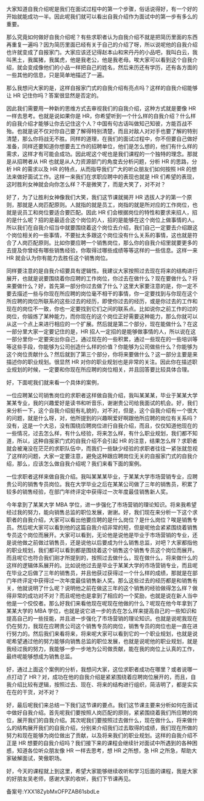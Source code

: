 大家知道自我介绍呢是我们在面试过程中的第一个步骤，俗话说得好，有一个好的开始就能成功一半。因此呢我们就可以看出自我介绍作为面试中的第一步有多么的重要。

那么究竟如何做好自我介绍呢？有些求职者认为自我介绍不就是把简历里面的东西再重复一遍吗？因为简历里面已经有关于自己的介绍了呀，所以说呢他的自我介绍也许就变成了自报家门。大家应该还记得赵本山和宋丹丹的小品吧，我叫白云，我叫黑土，我属猪，我属虎，他是我老公，他是我老母。唉大家可以看到这个自我介绍，就会变成像他们的小品一样把自己的姓名，然后来历还有学历，还有各方面的一些其他的信息，只是简单地描述了一遍。

那么我想问大家的是，这样自报家门式的自我介绍有亮点吗？这样的自我介绍能够让 HR 记住你吗？答案很显然是否定的。

因此我们需要用一种新的思维方式去审视我们的自我介绍，这种方式就是要像 HR 一样去思考。也就是说如果你是 HR，你希望听到一个什么样的自我介绍？什么样的自我介绍才能够让你去记住这个人？中国有句古话叫做知己知彼，方能百战不殆。也就是说不仅对你自己要了解得特别清楚，而且对敌人对对手也要了解的特别清楚，那么你将战无不胜。同样的道理，在我们的面试过程中，你不但要自己做好准备，同样还要知道你想要去工作的招聘单位，他们是怎么想的，他们有什么样的需求，这样才有可能会成功。因此呢这个呢也是我们课程的一个独特的理念。那就是从招聘者从 HR 也就是从人力资源部门的角度去分析问题，分析 HR 的思路，分析 HR 的需求以及 HR 的特点，从而指导我们广大的听众朋友们如何按照 HR 的想法来做好面试工作。这样一来我们在求职应聘中的表现也就是 HR 们希望的表现，这时胜利女神就会向你怎么样？不是微笑了，而是大笑了，对不对？

好了，为了让胜利女神像我们大笑，我们这节课就揭开 HR 选拔人才的第一个原则，那就是人岗匹配原则。人就指的就是员工，岗指的就是所对应的工作岗位，也就是说员工和岗位要适合要匹配。因此 HR 们会根据岗位的特性和要求来招人，招的是什么呢？招的是最适合这个岗位的人，招的是能够在这个岗位上做事情的人。所以我们在自我介绍当中就要围绕着这个岗位去介绍，我们自己一定要去介绍跟这个岗位相关的一些事情，不要扯太多跟这个岗位没有什么关系的事情，这也就是符合了人岗匹配原则。比如你要应聘一个销售岗位，那么你的自我介绍里就要更多的去提及你曾经有哪些销售经验，你取得过哪些成绩等等这样的一些信息。这样一来 HR 就会认为你有能力去胜任这个销售岗位。

同样要注意的是自我介绍要具有逻辑性。我建议大家按照过去现在将来的结构进行展开，也就是说要围绕着你应聘的工作岗位，你过去在做什么？现在要做什么？将来要做什么？好，首先第一部分你过去做了什么？这里大家要注意的是，你一定不要去描述一些与你现在所应聘的岗位毫不相干的事情，你一定要找到与你现在这个所应聘的岗位所联系的这些过去的经历，即使你过去的经历，或是你过去的工作和现在的岗位不一致，你也一定要找到它们之间的联系点。比如说你之前工作的过的岗位，你锻炼了某种能力，而你现在的这个岗位正好需要这种能力，那么你就可以从这一个点上来进行相应的一个扩展。然后就是第二个部分，现在能做什么？在这一部分里大家一定要记住的是，HR 招人一定招的是能够做事情的人，所以说在这一部分里你一定要突出你自己，通过现在的一些积累，通过一些现在的一些培训等等这些手段，你能够为公司创造什么样的价值？你能够为公司做些什么？你能够为这个岗位贡献什么？然后就到了第三个部分，你将来要做什么？这一部分主要是来描述你的职业规划。很显然 HR 对你的职业规划也是非常的关注。因此你在描述职业规划的时候，一定要和你现在所应聘的岗位相关，并且回答要比较具体合理。

好，下面呢我们就来看一个具体的案例，

一位应聘某公司销售岗位的求职者这样做自我介绍，我叫某某某，毕业于某某大学某某专业，我的兴趣爱好是读书和听音乐，谢谢贵公司给我面试的机会。好，我们来分析一下，这个自我介绍挺有礼貌的，对不对，但是，这个自我介绍有一个很大的问题，就是什么呀，对，他所提到的兴趣啊爱好啊跟他所应聘的岗位有关系吗？没有，这是一个大忌，没有围绕应聘岗位进行自我介绍，而且，仅仅知道他现在的一些情况，过去怎么样，有什么经验，将来怎么样，有什么职业规划，我们都不知道，所以，这种自报家门式的自我介绍不会引起 HR 的注意，结果怎么样？求职者就会被淹没在茫茫的求职队伍中，而我们一些缺少经验的求职者往往一紧张就忽视了这样的问题，大家一定要注意，避免这种跟应聘岗位无关的自报家门式的自我介绍，那么，应该怎么做自我介绍呢？我们来看下面的案例。

一位求职者这样来做自我介绍。我叫某某某毕业，于某某大学市场营销专业，应聘贵公司的销售专员岗位。我在大学毕业之后在某某公司做了三年的销售员，积累了较多的销售经验，在部门年终评定中获得过一次年度最佳销售新人奖。

今年拿到了某某大学 MBA 学位，进一步强化了市场营销的理论知识。将来我希望经过我的努力，能向销售总监的职位发展，谢谢。好，我们现在来分析一下这个求职者的自我介绍，大家可以看出他要应聘的是什么岗位？是什么岗位？唉是销售专员。然后呢大家可以看到他的这篇自我介绍非常的短，但是呢他会紧紧围绕着销售专员这个岗位而展开。大家可以看到，无论他是说他是毕业于市场营销的专业，还是说他做之前做过销售员，还是说他以后要成为什么销售总监，对吧？大家都指他的职业规划，我们都可以看到都是围绕着这个销售这个销售专员这个岗位而展开。而且呢它也符合我们刚才所提到的，按照过去做什么，现在做什么，将来做什么的这样的逻辑体系展开的。比如说他过去是毕业于某某大学的市场营销专业，而且呢在毕业之后做了三年的销售员，并且他获过获得过一个什么样的成绩，那就是在部门年终评定中获得过一次年度最佳销售新人奖。那么这些过去的经历都是和销售有关，他就说明了什么呢？说明他之前在做这三年的这个销售的经验做得怎么样？做得非常的成功对不对？而且呢他也是拿到了相应的一个奖励，也就是说在新人当中他是一个佼佼者。那么好我们来看他现在呢现在他做的什么？呢现在他今年拿到了某某大学的 MBA 学位，也就是说它进一步的去在怎么样来提高自己的一些知识和提高自己的一些技能，并且进一步强化了市场营销的理论知识。也就是说呢我现在仍在努力，我现在应聘贵公司这个销售专员的岗位，销售专员的岗位也是一直在进行努力的。然后我们来看将来，将来呢大家可以看到它的一个职业规划，也就是说呢希望通过他的努力能够向销售总监的职位发展，也就是说呢他的职业规划，就是我经过我的努力，我能够一步一步地为公司做贡献，能在我的岗位上认真的工作，最终呢能够想成为销售总监。

好，通过上面这个案例的分析，我想问大家，这位求职者成功在哪里？或者说哪一点打动了 HR？对，成功在他的自我介绍是紧紧围绕着应聘岗位展开的，而且，自我介绍比较有逻辑，按照过去、现在、将来的结构进行组织，简洁明了，都是实实在在的干货，对不对？

好，最后呢我们来总结一下我们这节课的要点。我们这节课主要来分析如何在面试中做好自我介绍。首先呢我们要按照人岗匹配的原则，紧紧围绕着我们所应聘的岗位，展开我们的自我介绍。其次呢我们要按照过去做什么，现在做什么，将来做什么的结构展开我们的自我介绍，分别来介绍我们过去取得的成绩，我们现在所做的努力和现在能够为岗位做出了贡献，以及将来我们的职业规划。这样的自我介绍不正是 HR 想要的自我介绍吗？我们接下来的课程会继续针对面试中所遇到的各种困惑，知道各位听众朋友像 HR 一样去思考，想 HR 之所想，急 HR 之所急，帮助大家破解面试，笑傲职场。

好，今天的课程就上到这里，希望大家能够继续收听和学习后面的课程，我是大家的好朋友吴老师，感谢大家的收听，我们下节课再见。

备案号:YXX18ZybMxOFPZAB61sbdLe